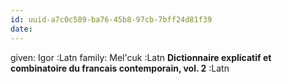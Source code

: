 ```yaml
---
id: uuid-a7c0c589-ba76-45b8-97cb-7bff24d81f39
date: 
---
```


given: Igor :Latn
family: Mel'cuk :Latn
**Dictionnaire explicatif et combinatoire du francais contemporain, vol. 2** :Latn